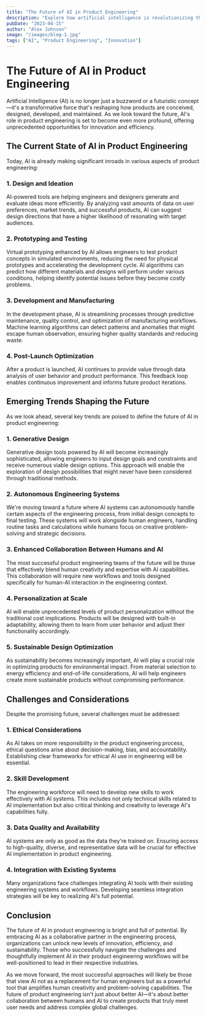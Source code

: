 ```yaml
---
title: "The Future of AI in Product Engineering"
description: "Explore how artificial intelligence is revolutionizing the product engineering landscape and what it means for businesses."
pubDate: "2023-04-15"
author: "Alex Johnson"
image: "/images/blog-1.jpg"
tags: ["AI", "Product Engineering", "Innovation"]
---
```


# The Future of AI in Product Engineering

Artificial Intelligence (AI) is no longer just a buzzword or a futuristic concept—it's a transformative force that's reshaping how products are conceived, designed, developed, and maintained. As we look toward the future, AI's role in product engineering is set to become even more profound, offering unprecedented opportunities for innovation and efficiency.

## The Current State of AI in Product Engineering

Today, AI is already making significant inroads in various aspects of product engineering:

### 1. Design and Ideation

AI-powered tools are helping engineers and designers generate and evaluate ideas more efficiently. By analyzing vast amounts of data on user preferences, market trends, and successful products, AI can suggest design directions that have a higher likelihood of resonating with target audiences.

### 2. Prototyping and Testing

Virtual prototyping enhanced by AI allows engineers to test product concepts in simulated environments, reducing the need for physical prototypes and accelerating the development cycle. AI algorithms can predict how different materials and designs will perform under various conditions, helping identify potential issues before they become costly problems.

### 3. Development and Manufacturing

In the development phase, AI is streamlining processes through predictive maintenance, quality control, and optimization of manufacturing workflows. Machine learning algorithms can detect patterns and anomalies that might escape human observation, ensuring higher quality standards and reducing waste.

### 4. Post-Launch Optimization

After a product is launched, AI continues to provide value through data analysis of user behavior and product performance. This feedback loop enables continuous improvement and informs future product iterations.

## Emerging Trends Shaping the Future

As we look ahead, several key trends are poised to define the future of AI in product engineering:

### 1. Generative Design

Generative design tools powered by AI will become increasingly sophisticated, allowing engineers to input design goals and constraints and receive numerous viable design options. This approach will enable the exploration of design possibilities that might never have been considered through traditional methods.

### 2. Autonomous Engineering Systems

We're moving toward a future where AI systems can autonomously handle certain aspects of the engineering process, from initial design concepts to final testing. These systems will work alongside human engineers, handling routine tasks and calculations while humans focus on creative problem-solving and strategic decisions.

### 3. Enhanced Collaboration Between Humans and AI

The most successful product engineering teams of the future will be those that effectively blend human creativity and expertise with AI capabilities. This collaboration will require new workflows and tools designed specifically for human-AI interaction in the engineering context.

### 4. Personalization at Scale

AI will enable unprecedented levels of product personalization without the traditional cost implications. Products will be designed with built-in adaptability, allowing them to learn from user behavior and adjust their functionality accordingly.

### 5. Sustainable Design Optimization

As sustainability becomes increasingly important, AI will play a crucial role in optimizing products for environmental impact. From material selection to energy efficiency and end-of-life considerations, AI will help engineers create more sustainable products without compromising performance.

## Challenges and Considerations

Despite the promising future, several challenges must be addressed:

### 1. Ethical Considerations

As AI takes on more responsibility in the product engineering process, ethical questions arise about decision-making, bias, and accountability. Establishing clear frameworks for ethical AI use in engineering will be essential.

### 2. Skill Development

The engineering workforce will need to develop new skills to work effectively with AI systems. This includes not only technical skills related to AI implementation but also critical thinking and creativity to leverage AI's capabilities fully.

### 3. Data Quality and Availability

AI systems are only as good as the data they're trained on. Ensuring access to high-quality, diverse, and representative data will be crucial for effective AI implementation in product engineering.

### 4. Integration with Existing Systems

Many organizations face challenges integrating AI tools with their existing engineering systems and workflows. Developing seamless integration strategies will be key to realizing AI's full potential.

## Conclusion

The future of AI in product engineering is bright and full of potential. By embracing AI as a collaborative partner in the engineering process, organizations can unlock new levels of innovation, efficiency, and sustainability. Those who successfully navigate the challenges and thoughtfully implement AI in their product engineering workflows will be well-positioned to lead in their respective industries.

As we move forward, the most successful approaches will likely be those that view AI not as a replacement for human engineers but as a powerful tool that amplifies human creativity and problem-solving capabilities. The future of product engineering isn't just about better AI—it's about better collaboration between humans and AI to create products that truly meet user needs and address complex global challenges.
